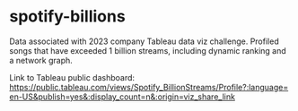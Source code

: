 # spotify-billions
Data associated with 2023 company Tableau data viz challenge. Profiled songs that have exceeded 1 billion streams, including dynamic ranking and a network graph.

Link to Tableau public dashboard: https://public.tableau.com/views/Spotify_BillionStreams/Profile?:language=en-US&publish=yes&:display_count=n&:origin=viz_share_link
